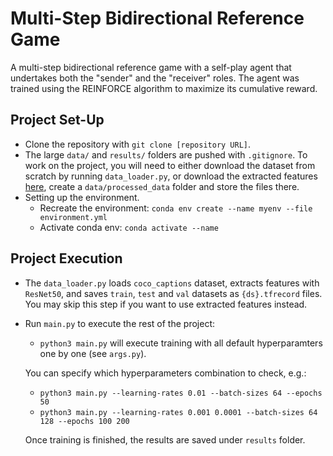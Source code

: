 # Multi-Step Bidirectional Reference Game

A multi-step bidirectional reference game with a self-play agent that undertakes both the "sender" and the "receiver" roles. The agent was trained using the REINFORCE algorithm to maximize its cumulative reward.

## Project Set-Up

- Clone the repository with ``git clone [repository URL]``.
- The large ``data/`` and ``results/`` folders are pushed with ``.gitignore``. 
   To work on the project, you will need to either download the dataset from scratch by running ``data_loader.py``,
   or download the extracted features [here](https://drive.google.com/drive/folders/10Oo1ZEsvpNVSyVK27O_7nWIj-AiOou55?usp=share_link), create a ``data/processed_data`` folder and store the files there.
- Setting up the environment. 
    * Recreate the environment: ``conda env create --name myenv --file environment.yml``
    * Activate conda env: ``conda activate --name``

## Project Execution
- The ``data_loader.py`` loads ``coco_captions`` dataset, extracts features with ``ResNet50``, and saves ``train``, ``test`` and ``val`` datasets as ``{ds}.tfrecord`` files. You may skip this step if you want to use extracted features instead.
- Run ``main.py`` to execute the rest of the project:
    - ``python3 main.py`` will execute training with all default hyperparamters one by one (see ``args.py``).

    You can specify which hyperparameters combination to check, e.g.:
    - ``python3 main.py --learning-rates 0.01 --batch-sizes 64 --epochs 50``
    - ``python3 main.py --learning-rates 0.001 0.0001 --batch-sizes 64 128 --epochs 100 200``

    Once training is finished, the results are saved under ``results`` folder.
